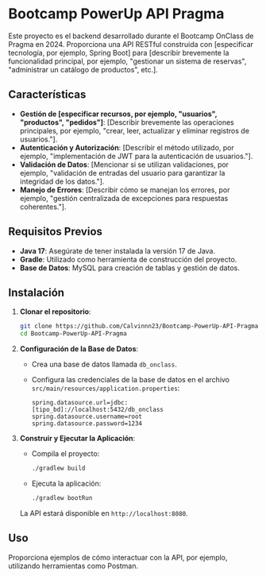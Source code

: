 # Bootcamp PowerUp API Pragma

Este proyecto es el backend desarrollado durante el Bootcamp OnClass de Pragma en 2024. Proporciona una API RESTful construida con [especificar tecnología, por ejemplo, Spring Boot] para [describir brevemente la funcionalidad principal, por ejemplo, "gestionar un sistema de reservas", "administrar un catálogo de productos", etc.].

## Características

- **Gestión de [especificar recursos, por ejemplo, "usuarios", "productos", "pedidos"]**: [Describir brevemente las operaciones principales, por ejemplo, "crear, leer, actualizar y eliminar registros de usuarios."].
- **Autenticación y Autorización**: [Describir el método utilizado, por ejemplo, "implementación de JWT para la autenticación de usuarios."].
- **Validación de Datos**: [Mencionar si se utilizan validaciones, por ejemplo, "validación de entradas del usuario para garantizar la integridad de los datos."].
- **Manejo de Errores**: [Describir cómo se manejan los errores, por ejemplo, "gestión centralizada de excepciones para respuestas coherentes."].

## Requisitos Previos

- **Java 17**: Asegúrate de tener instalada la versión 17 de Java.
- **Gradle**: Utilizado como herramienta de construcción del proyecto.
- **Base de Datos**: MySQL para creación de tablas y gestión de datos.

## Instalación

1. **Clonar el repositorio**:

   ```bash
   git clone https://github.com/Calvinnn23/Bootcamp-PowerUp-API-Pragma.git
   cd Bootcamp-PowerUp-API-Pragma
   ```

2. **Configuración de la Base de Datos**:

   - Crea una base de datos llamada `db_onclass`.
   - Configura las credenciales de la base de datos en el archivo `src/main/resources/application.properties`:

     ```properties
     spring.datasource.url=jdbc:[tipo_bd]://localhost:5432/db_onclass
     spring.datasource.username=root
     spring.datasource.password=1234
     ```

3. **Construir y Ejecutar la Aplicación**:

   - Compila el proyecto:

     ```bash
     ./gradlew build
     ```

   - Ejecuta la aplicación:

     ```bash
     ./gradlew bootRun
     ```

   La API estará disponible en `http://localhost:8080`.

## Uso

Proporciona ejemplos de cómo interactuar con la API, por ejemplo, utilizando herramientas como Postman.



